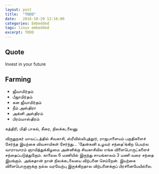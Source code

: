 ```yaml
---
layout: post
title:  "TODO"
date:   2016-10-29 12:16:00
categories: Embedded
tags: linux embedded
excerpt: TODO
---
```


## Quote
Invest in your future

## Farming
* ஜீவாமிர்தம்
* பீஜாமிர்தம்
* கன ஜீவாமிர்தம்
* நீம் அஸ்திரா
* அக்னி அஸ்திரம்
* பிரம்மாஸ்திரம்


கத்திரி, மிதி பாகல், கீரை, நிலக்கடலைனு

விருதுநகர் மாவட்டத்தில் சிவகாசி, ஸ்ரீவில்லிபுத்தூர், ராஜபாளையம் பகுதிகளைச் சேர்ந்த இயற்கை விவசாயிகள் சேர்ந்து... ‘தேன்கனி உழவர் சந்தை’ங்கிற பெயர்ல வாராவாரம் ஞாயித்துக்கிழமை அன்னிக்கு சிவகாசியில எங்க விளைபொருட்களைச் சந்தைப்படுத்துறோம். காலைல 6 மணியில் இருந்து சாயங்காலம் 3 மணி வரை சந்தை இயங்கும். அங்கதான் நான் நிலக்கடலையை விற்பனை செய்றேன். இயற்கை விளைபொருளுக்கு நல்ல வரவேற்பு இருக்கிறதால விற்பனைக்குப் பிரச்னையேயில்லை.
